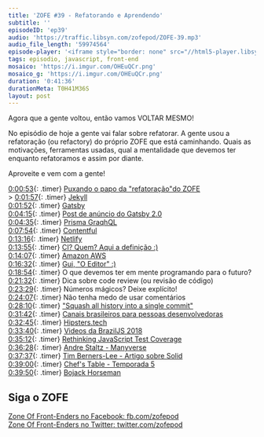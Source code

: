 ```yaml
---
title: 'ZOFE #39 - Refatorando e Aprendendo'
subtitle: ''
episodeID: 'ep39'
audio: 'https://traffic.libsyn.com/zofepod/ZOFE-39.mp3'
audio_file_length: '59974564'
episode-player: '<iframe style="border: none" src="//html5-player.libsyn.com/embed/episode/id/7230572/height/90/theme/custom/autoplay/no/autonext/no/thumbnail/yes/preload/no/no_addthis/no/direction/backward/render-playlist/no/custom-color/87A93A/" height="90" width="100%" scrolling="no"  allowfullscreen webkitallowfullscreen mozallowfullscreen oallowfullscreen msallowfullscreen></iframe>'
tags: episodio, javascript, front-end
mosaico: 'https://i.imgur.com/OHEuQCr.png'
mosaico_g: 'https://i.imgur.com/OHEuQCr.png'
duration: '0:41:36'
durationMeta: T0H41M36S
layout: post
---
```


Agora que a gente voltou, então vamos VOLTAR MESMO!

No episódio de hoje a gente vai falar sobre refatorar. A gente usou a refatoração (ou refactory) do próprio ZOFE que está caminhando. Quais as motivações, ferramentas usadas, qual a mentalidade que devemos ter enquanto refatoramos e assim por diante.

Aproveite e vem com a gente!

<!-- excerpt -->

[0:00:53](#t=0:00:53){: .timer} [Puxando o papo da "refatoração"do ZOFE](https://github.com/zofepod/zofe/pull/128)<br />>
[0:01:57](#t=0:01:57){: .timer} [Jekyll](https://jekyllrb.com/)<br />
[0:01:52](#t=0:01:52){: .timer} [Gatsby](https://www.gatsbyjs.org/?utm=zofe.com.br)<br />
[0:04:15](#t=0:04:15){: .timer} [Post de anúncio do Gatsby 2.0](https://www.gatsbyjs.org/blog/2018-09-17-gatsby-v2/)<br />
[0:04:35](#t=0:04:35){: .timer} [Prisma GraqhQL](https://www.prisma.io/)<br />
[0:07:54](#t=0:07:54){: .timer} [Contentful](https://www.contentful.com/?utm=zofe.com.br)<br />
[0:13:16](#t=0:13:16){: .timer} [Netlify](https://www.netlify.com/?utm=zofe.com.br)<br />
[0:13:55](#t=0:13:55){: .timer} [CI? Quem? Aqui a definição :)](https://en.wikipedia.org/wiki/Continuous_integration)<br />
[0:14:07](#t=0:14:07){: .timer} [Amazon AWS](https://aws.amazon.com/?utm=zofe.com.br)<br />
[0:16:32](#t=0:16:32){: .timer} [Gui, "O Editor" :)](https://twitter.com/guigraz)<br />
[0:18:54](#t=0:18:54){: .timer} O que devemos ter em mente programando para o futuro?<br />
[0:21:32](#t=0:21:32){: .timer} Dica sobre code review (ou revisão de código)<br />
[0:23:29](#t=0:23:29){: .timer} Números mágicos? Deixe explícito!<br />
[0:24:07](#t=0:24:07){: .timer} Não tenha medo de usar comentários<br />
[0:28:10](#t=0:28:10){: .timer} ["Squash all history into a single commit"](https://twitter.com/mathias/status/1045312837671882752)<br />
[0:31:42](#t=0:31:42){: .timer} [Canais brasileiros para pessoas desenvolvedoras](https://medium.com/@carolcode/canais-brasileiros-para-pessoas-desenvolvedoras-a9b6b670a47)<br />
[0:32:45](#t=0:32:45){: .timer} [Hipsters.tech](https://hipsters.tech/?utm=zofe.com.br)<br />
[0:33:40](#t=0:33:40){: .timer} [Videos da BrazilJS 2018](https://www.youtube.com/BrazilJS)<br />
[0:35:12](#t=0:35:12){: .timer} [Rethinking JavaScript Test Coverage](https://blog.npmjs.org/post/178487845610/rethinking-javascript-test-coverage)<br />
[0:36:28](#t=0:36:28){: .timer} [Andre Staltz - Manyverse](https://www.manyver.se/)<br />
[0:37:37](#t=0:37:37){: .timer} [Tim Berners-Lee - Artigo sobre Solid](https://solid.mit.edu/)<br />
[0:39:00](#t=0:39:00){: .timer} [Chef's Table - Temporada 5](https://www.netflix.com/title/80007945)<br />
[0:39:50](#t=0:39:50){: .timer} [Bojack Horseman](https://www.netflix.com/title/70300800)<br />

## Siga o ZOFE

[Zone Of Front-Enders no Facebook: fb.com/zofepod](http://fb.com/zofepod/ 'ZOFE no Facebook: fb.com/zofepod')<br>
[Zone Of Front-Enders no Twitter: twitter.com/zofepod](http://twitter.com/zofepod/ 'ZOFE no Twitter')<br>

